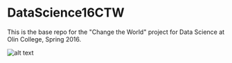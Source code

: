 # DataScience16CTW
This is the base repo for the "Change the World" project for Data Science at Olin College, Spring 2016.


![alt text](https://lh3.googleusercontent.com/aGjBKHTfUE0xIfcOQqBs6uiCa6lMjdgiQjNBJonY31VJY-9maivmEkWnumq8ZhEyE7p4dAO9zFvi_QKKqc4jkhLPKAyhObMcEH2L8s_2pC_DOPODhVUQGZ6ZmzPD6K0e9NFn-9X6xoMC0DzCEzIVYuBddUo82865lT4iF2VmKJq8Oj9CtP_bijIauVTUORo1c5L3hwY9hk41xYk0s-I0WXs3z423tLWxx01nx9qVTHeLNNUX0FN113NpZd95pTA4NCQOnaCUIg_XnON-DcBqS5L8ix_UMZkfdWiptshLxUqw9JwqO-vyo9o2boKxhYn3G1sTygHsIevQr2ZpEw2B_3_0T_Jm6LibOpSUY16tpulFijVfc0ADnLHZ3Tap2q00ETq4b1xw6AJcjlkCr5P9UJ4R1AOktCHR69T630aWA3D4odpc0uOXleZItSL48csPG354zeGpVY8K3-eFhl6onjq3KBKRIaTFzl-Awwxg74fRXDkGRn6iPu8CMl9Vbi13ydEJpZd1JycyFqYpWUVejEhdZIGhzwkw1CUDjuZS0BRUB-7i6c0gzZELTpTgyLAP7tOHGw=w567-h745-no "Logo Title Text 1")


